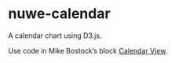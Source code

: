 # nuwe-calendar

A calendar chart using D3.js.

Use code in Mike Bostock’s block [Calendar View](http://bl.ocks.org/mbostock/4063318).
